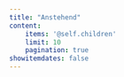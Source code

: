 ```yaml
---
title: "Anstehend"
content:
    items: '@self.children'
    limit: 10
    pagination: true
showitemdates: false
---
```

